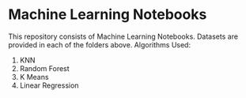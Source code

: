 # Machine Learning Notebooks
This repository consists of  Machine Learning Notebooks. Datasets are provided in each of the folders above. 
Algorithms Used:
1. KNN
2. Random Forest
3. K Means
4. Linear Regression
